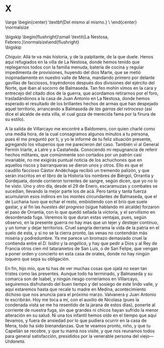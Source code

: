 # X

<!--- 
<div> 
  <span style="margin:0 auto;text-indent:0;display:block;text-align:center;font-weight:bold;font-size:larger;">
                Del mismo al mismo.                                  <br />
  </span>
</div> 
<p> </p>
-->

\large
\begin{center}
\textbf{Del mismo al mismo.}                                         \\
\end{center}
\normalsize

<!--- 
<div>
  <span style="width:100%;display:block;text-align:right;"> 
                *La Nestosa, Febrero.*
  </span>
</div>
<p> </p>
-->

\bigskip
\begin{flushright}\small \textit{La Nestosa, Febrero.}\normalsize\end{flushright}   
\bigskip

*Chiquío*: Allá te va más historia, y de la palpitante, de la que duele. Henos
aquí refugiados en la villa de La Nestosa, donde hemos tenido que replegarnos
todos con la familia menuda, batería de cocina y regular impedimenta de
provisiones, huyendo del dios Marte, que se metió inopinadamente en nuestro
valle de Mena, mandando primero por delante gavillas de facciosos, trayéndonos
después dos divisiones del ejército del Norte, que iban al socorro de
Balmaseda. Tan feo mohín vimos en la cara y entrecejo del citado dios de la
guerra, que acordamos retirarnos por el foro, trasladándonos a la casa de Juan
Antonio en La Nestosa, donde hemos esperado el resultado de los brillantes
hechos de armas que han despejado aquel territorio, arrancando a Balmaseda *de
las garras del retroceso* (así dice el alcalde de esta villa, el cual goza de
merecida fama por la finura de su estilo).

A la salida de Villarcayo me encontré a Baldomero, con quien charlé como una
media hora, de la cual consagramos algunos minutos a tu persona, pues él me
preguntó por ti, y yo le informé de tu feliz situación presente, agregando los
vituperios que me parecieron del caso. También vi al General Fermín Iriarte,
a Latre y a Castañeda. Conociendo mi repugnancia de referir hechos militares,
que comúnmente son cortados por un patrón casi invariable, no me exigirás
puntual noticia de los achuchones que en aquellos riscos y barranqueras se
dieron unos y otros. Ello es que el caudillo faccioso Cástor Andéchaga recibió
un tremendo palizón, y que serán inscritos en el libro de la Historia los
nombres de Biérgol, Orrantía y Gordejuela, donde corrieron torrentes de sangre,
según dicen, que yo no lo he visto. Uno y otro día, desde el 29 de Enero,
escaramuzas y combates se sucedían, llevando la mejor parte los de acá. Pero
tanta y tanta fuerza acumularon esos indinos en los montes circundantes de
Balmaseda, que el de Luchana tuvo que echar el resto, embistiendo con el brío
que suele gastar, y al fin las *huestes del progreso* (sigue hablando mi
alcalde) forzaron el paso de Orrantía, con lo que quedó sellada la victoria,
y el *servilismo* en desordenada fuga. Veremos lo que duran estas ventajas,
pues, según observo, en la presente guerra no hay mas que un tejer y destejer
continuo, y un tomar y dejar territorios. Cruel sangría derrama la vida de la
patria en el suelo de esta, y si no se la cierra pronto, las venas no
contendrán más miseria y podredumbre. Ya me parece un bromazo demasiado cruel
la contienda entre el *D. Isidro* y la *angélica*, y hay que pedir a Dios y al
Rey de Francia otros cien mil tataranietos de San Luis, o de San Felipe, que
vengan a poner orden y concierto en esta casa de orates, donde no hay ningún
loquero que sepa su obligación.

En fin, hijo mío, que tú has de ver muchas cosas que ojalá no sean tan tristes
como las presentes. Aunque todo ha terminado, y Balmaseda y su comarca son de
Isabel, y ningún riesgo correríamos en Villarcayo, seguiremos disfrutando del
buen tiempo y del sosiego de este lindo valle, y aquí estaremos hasta que
recale tu madre en Medina, acontecimiento dichoso que nos anuncia para el
próximo marzo. Valvanera y Juan Antonio te escribirán. Hoy me toca a mí, con el
auxilio de Nicolasa (pues la condenada vista se me ha resentido de la jarana de
estos días), ponerte al corriente de nuestra fuga, sin que grandes ni chicos
hayan sufrido la menor alteración en su salud. Ni una tos infantil hemos oído
en el tiempo que aquí llevamos, y fuera de ansiedad por lo que pudiera ocurrir
en la casa de Mena, todo ha sido bienandanzas. Que te veamos pronto, niño,
y que tu Capellán se recobre, y que tu mamá nos visite, y que nos reunamos
todos para general satisfacción, presididos por la venerable persona del
viejo—*Urdaneta*.
